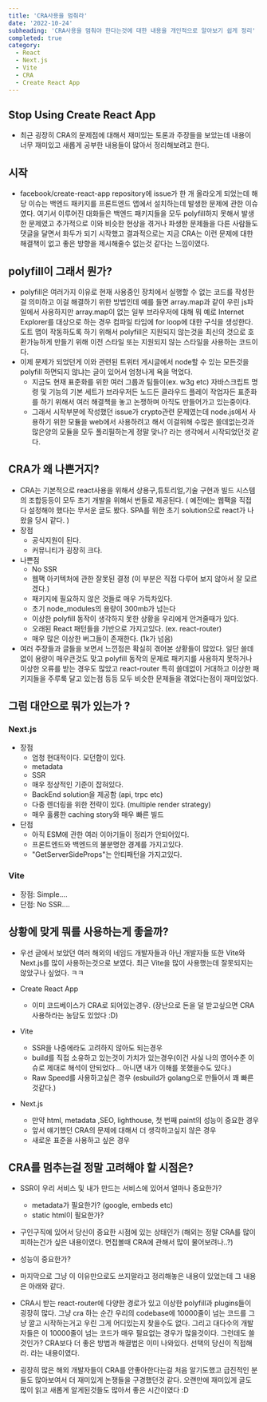 ```yaml
---
title: 'CRA사용을 멈춰라'
date: '2022-10-24'
subheading: 'CRA사용을 멈춰야 한다는것에 대한 내용을 개인적으로 알아보기 쉽게 정리'
completed: true
category:
  - React
  - Next.js
  - Vite
  - CRA
  - Create React App
---
```


## Stop Using Create React App

- 최근 굉장히 CRA의 문제점에 대해서 재미있는 토론과 주장들을 보았는데 내용이 너무 재미있고 새롭게 공부한 내용들이 많아서 정리해보려고 한다.

## 시작

- facebook/create-react-app repository에 issue가 한 개 올라오게 되었는데 해당 이슈는 백엔드 패키지를 프론트엔드 앱에서 설치하는데 발생한 문제에 관한 이슈였다. 여기서 이루어진 대화들은 백엔드 패키지들을 모두 polyfill하지 못해서 발생한 문제였고 추가적으로 이와 비슷한 현상을 겪거나 파생한 문제들을 다른 사람들도 댓글을 달면서 화두가 되기 시작했고 결과적으로는 지금 CRA는 이런 문제에 대한 해결책이 없고 좋은 방향을 제시해줄수 없는것 같다는 느낌이였다.

## polyfill이 그래서 뭔가?

- polyfill은 여러가지 이유로 현재 사용중인 장치에서 실행할 수 없는 코드를 작성한걸 의미하고 이걸 해결하기 위한 방법인데 예를 들면 array.map과 같이 우린 js파일에서 사용하지만 array.map이 없는 일부 브라우저에 대해 뭐 예로 Internet Explorer를 대상으로 하는 경우 컴파일 타임에 for loop에 대한 구식을 생성한다. 도트 맵이 작동하도록 하기 위해서 polyfill은 지원되지 않는것을 최신의 것으로 호환가능하게 만들기 위해 이전 스타일 또는 지원되지 않는 스타일을 사용하는 코드이다.
- 이제 문제가 되었던게 이와 관련된 트위터 게시글에서 node할 수 있는 모든것을 polyfill 하면되지 않냐는 글이 있어서 엄청나게 욕을 먹었다.
  - 지금도 현재 표준화를 위한 여러 그룹과 팀들이(ex. w3g etc) 자바스크립트 명령 및 기능의 기본 세트가 브라우저든 노드든 클라우드 플레이 작업자든 표준화를 하기 위해서 여러 해결책을 놓고 논쟁하며 아직도 만들어가고 있는중이다.
  - 그래서 시작부분에 작성했던 issue가 crypto관련 문제였는데 node.js에서 사용하기 위한 모듈을 web에서 사용하려고 해서 이걸위해 수많은 쓸데없는것과 많은양의 모듈을 모두 폴리필하는게 정말 맞나? 라는 생각에서 시작되었던것 같다.

## CRA가 왜 나쁜거지?

- CRA는 기본적으로 react사용을 위해서 상용구,튜토리얼,기술 구현과 빌드 시스템의 조합등등이 모두 초기 개발을 위해서 번들로 제공된다. ( 예전에는 웹팩을 직접 다 설정해야 했다는 무서운 글도 봤다. SPA를 위한 초기 solution으로 react가 나왔을 당시 같다. )
- 장점
  - 공식지원이 된다.
  - 커뮤니티가 굉장히 크다.
- 나쁜점
  - No SSR
  - 웹팩 아키텍처에 관한 잘못된 결정 (이 부분은 직접 다루어 보지 않아서 잘 모르겠다.)
  - 패키지에 필요하지 않은 것들로 매우 가득차있다.
  - 초기 node_modules의 용량이 300mb가 넘는다
  - 이상한 polyfill 동작이 생각하지 못한 상황을 우리에게 안겨줄때가 있다.
  - 오래된 React 패턴들을 기반으로 가지고있다. (ex. react-router)
  - 매우 많은 이상한 버그들이 존재한다. (1k가 넘음)
- 여러 주장들과 글들을 보면서 느낀점은 확실히 겪어본 상황들이 많았다. 일단 쓸데없이 용량이 매우큰것도 맞고 polyfill 동작의 문제로 패키지를 사용하지 못하거나 이상한 오류를 받는 경우도 많았고 react-router 특히 쓸데없이 거대하고 이상한 패키지들을 주루룩 달고 있는점 등등 모두 비슷한 문제들을 겪었다는점이 재미있었다.

## 그럼 대안으로 뭐가 있는가 ?

### Next.js

- 장점
  - 엄청 현대적이다. 모던함이 있다.
  - metadata
  - SSR
  - 매우 정상적인 기준이 잡혀있다.
  - BackEnd solution을 제공함 (api, trpc etc)
  - 다중 렌더링을 위한 전략이 있다. (multiple render strategy)
  - 매우 훌륭한 caching story와 매우 빠른 빌드
- 단점
  - 아직 ESM에 관한 여러 이야기들이 정리가 안되어있다.
  - 프론트엔드와 백엔드의 불분명한 경계를 가지고있다.
  - "GetServerSideProps"는 안티패턴을 가지고있다.

### Vite

- 장점: Simple....
- 단점: No SSR....

## 상황에 맞게 뭐를 사용하는게 좋을까?

- 우선 글에서 보았던 여러 해외의 네임드 개발자들과 아닌 개발자들 또한 Vite와 Next.js를 많이 사용하는것으로 보였다. 최근 Vite을 많이 사용했는데 잘못되지는 않았구나 싶었다. ㅋㅋ
- Create React App
  - 이미 코드베이스가 CRA로 되어있는경우. (장난으로 돈을 덜 받고싶으면 CRA사용하라는 농담도 있었다 :D)
- Vite

  - SSR을 나중에라도 고려하지 않아도 되는경우
  - build를 직접 소유하고 있는것이 가치가 있는경우(이건 사실 나의 영어수준 이슈로 제대로 해석이 안되었다... 아니면 내가 이해를 못했을수도 있다.)
  - Raw Speed를 사용하고싶은 경우 (esbuild가 golang으로 만들어서 꽤 빠른것같다.)

- Next.js
  - 만약 html, metadata ,SEO, lighthouse, 첫 번째 paint의 성능이 중요한 경우
  - 앞서 얘기했던 CRA의 문제에 대해서 더 생각하고싶지 않은 경우
  - 새로운 표준을 사용하고 싶은 경우

## CRA를 멈추는걸 정말 고려해야 할 시점은?

- SSR이 우리 서비스 및 내가 만드는 서비스에 있어서 얼마나 중요한가?

  - metadata가 필요한가? (google, embeds etc)
  - static html이 필요한가?

- 구인구직에 있어서 당신이 중요한 시점에 있는 상태인가 (해외는 정말 CRA를 많이 피하는건가 싶은 내용이였다. 면접볼때 CRA에 관해서 많이 물어보려나..?)
- 성능이 중요한가?
- 마지막으로 그냥 이 이유만으로도 쓰지말라고 정리해놓은 내용이 있었는데 그 내용은 아래와 같다.
- CRA시 받는 react-router에 다양한 경로가 있고 이상한 polyfill과 plugins들이 굉장히 많다. 그냥 cra 하는 순간 우리의 codebase에 10000줄이 넘는 코드를 그냥 깔고 시작하는거고 우린 그게 어디있는지 찾을수도 없다. 그리고 대다수의 개발자들은 이 10000줄이 넘는 코드가 매우 필요없는 경우가 많을것이다. 그런데도 쓸것인가? CRA보다 더 좋은 방법과 해결법은 이미 나와있다. 선택의 당신이 직접해라. 라는 내용이였다.
- 굉장히 많은 해외 개발자들이 CRA를 안좋아한다는걸 처음 알기도했고 급진적인 분들도 많아보여서 더 재미있게 논쟁들을 구경했던것 같다. 오랜만에 재미있게 글도 많이 읽고 새롭게 알게된것들도 많아서 좋은 시간이였다 :D
